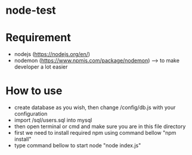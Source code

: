 # node-test

# Requirement
- nodejs (https://nodejs.org/en/)
- nodemon (https://www.npmjs.com/package/nodemon) --> to make developer a lot easier

# How to use
- create database as you wish, then change /config/db.js with your configuration
- import /sql/users.sql into mysql
- then open terminal or cmd and make sure you are in this file directory
- first we need to install required npm using command bellow
	"npm install"
- type command bellow to start node
	"node index.js"